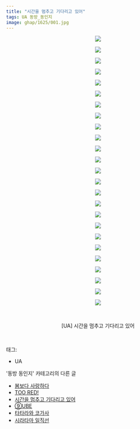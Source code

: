 ```yaml
---
title: "시간을 멈추고 기다리고 있어"
tags: UA 동방_동인지
image: ghap/1625/001.jpg
---
```

<div class="article">
<p style="text-align: center; clear: none; float: none;"><img src="{{ site.nasurl }}/ghap/1625/001.jpg"/></p>
<p style="text-align: center; clear: none; float: none;"><img src="{{ site.nasurl }}/ghap/1625/002.jpg"/></p>
<p style="text-align: center; clear: none; float: none;"><img src="{{ site.nasurl }}/ghap/1625/003.jpg"/></p>
<p style="text-align: center; clear: none; float: none;"><img src="{{ site.nasurl }}/ghap/1625/004.jpg"/></p>
<p style="text-align: center; clear: none; float: none;"><img src="{{ site.nasurl }}/ghap/1625/005.jpg"/></p>
<p style="text-align: center; clear: none; float: none;"><img src="{{ site.nasurl }}/ghap/1625/006.jpg"/></p>
<p style="text-align: center; clear: none; float: none;"><img src="{{ site.nasurl }}/ghap/1625/007.jpg"/></p>
<p style="text-align: center; clear: none; float: none;"><img src="{{ site.nasurl }}/ghap/1625/008.jpg"/></p>
<p style="text-align: center; clear: none; float: none;"><img src="{{ site.nasurl }}/ghap/1625/009.jpg"/></p>
<p style="text-align: center; clear: none; float: none;"><img src="{{ site.nasurl }}/ghap/1625/010.jpg"/></p>
<p style="text-align: center; clear: none; float: none;"><img src="{{ site.nasurl }}/ghap/1625/011.jpg"/></p>
<p style="text-align: center; clear: none; float: none;"><img src="{{ site.nasurl }}/ghap/1625/012.jpg"/></p>
<p style="text-align: center; clear: none; float: none;"><img src="{{ site.nasurl }}/ghap/1625/013.jpg"/></p>
<p style="text-align: center; clear: none; float: none;"><img src="{{ site.nasurl }}/ghap/1625/014.jpg"/></p>
<p style="text-align: center; clear: none; float: none;"><img src="{{ site.nasurl }}/ghap/1625/015.jpg"/></p>
<p style="text-align: center; clear: none; float: none;"><img src="{{ site.nasurl }}/ghap/1625/016.jpg"/></p>
<p style="text-align: center; clear: none; float: none;"><img src="{{ site.nasurl }}/ghap/1625/017.jpg"/></p>
<p style="text-align: center; clear: none; float: none;"><img src="{{ site.nasurl }}/ghap/1625/018.jpg"/></p>
<p style="text-align: center; clear: none; float: none;"><img src="{{ site.nasurl }}/ghap/1625/019.jpg"/></p>
<p style="text-align: center; clear: none; float: none;"><img src="{{ site.nasurl }}/ghap/1625/020.jpg"/></p>
<p style="text-align: center; clear: none; float: none;"><img src="{{ site.nasurl }}/ghap/1625/021.jpg"/></p>
<p style="text-align: center; clear: none; float: none;"><img src="{{ site.nasurl }}/ghap/1625/022.jpg"/></p>
<p style="text-align: center; clear: none; float: none;"><img src="{{ site.nasurl }}/ghap/1625/023.jpg"/></p>
<p style="text-align: center; clear: none; float: none;"><img src="{{ site.nasurl }}/ghap/1625/024.jpg"/></p>
<p style="text-align: center; clear: none; float: none;"><img src="{{ site.nasurl }}/ghap/1625/025.jpg"/></p>
<p style="text-align: center; clear: none; float: none;"><br/></p>
<p style="text-align: center; clear: none; float: none;">[UA] 시간을 멈추고 기다리고 있어</p>
<p><br/></p>
</div><div class="tagTrail">
<p>태그: </p>
<ul>
<li>UA</li>
</ul>
</div><div class="another">
<p>'동방 동인지' 카테고리의 다른 글</p>
<ul>
<li><a href="/2016-08-16-ghap_1627">봄보다 사랑하다</a></li>
<li><a href="/2016-08-16-ghap_1626">TOO RED!</a></li>
<li><a href="/2016-08-16-ghap_1625">시간을 멈추고 기다리고 있어</a></li>
<li><a href="/2016-08-16-ghap_1624">⑨UBE</a></li>
<li><a href="/2016-08-16-ghap_1623">타타라와 코가사</a></li>
<li><a href="/2016-08-16-ghap_1622">시라타마 일직선</a></li>
</ul>
</div><div class="cb_module cb_fluid">
<div class="cb_wrt cb_profile">
</div><!-- commentList close -->
</div>